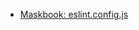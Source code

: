 - [Maskbook: eslint.config.js](https://github.com/DimensionDev/Maskbook/blob/develop/eslint.config.js)